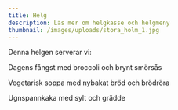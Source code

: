 ```yaml
---
title: Helg
description: Läs mer om helgkasse och helgmeny
thumbnail: /images/uploads/stora_holm_1.jpg
---
```

Denna helgen serverar vi:

Dagens fångst med broccoli och brynt smörsås

Vegetarisk soppa med nybakat bröd och brödröra

Ugnspannkaka med sylt och grädde